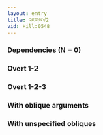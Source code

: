 ```yaml
---
layout: entry
title: འཇགས་√2
vid: Hill:0548
---
```

### Dependencies (N = 0)


### Overt 1-2


### Overt 1-2-3


### With oblique arguments


### With unspecified obliques
